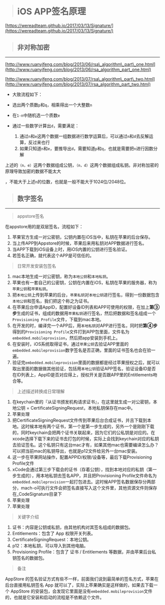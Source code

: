 > # iOS APP签名原理

[https://wereadteam.github.io/2017/03/13/Signature/](https://wereadteam.github.io/2017/03/13/Signature/)

> ## 非对称加密

---

[http://www.ruanyifeng.com/blog/2013/06/rsa\_algorithm\_part\_one.html](http://www.ruanyifeng.com/blog/2013/06/rsa_algorithm_part_one.html)

[http://www.ruanyifeng.com/blog/2013/07/rsa\_algorithm\_part\_two.html](http://www.ruanyifeng.com/blog/2013/07/rsa_algorithm_part_two.html)

* 大致流程如下：

* 选出两个质数`p`和`q`，相乘得出一个大整数`n`

* 在`1-n`中随机选一个质数`e`

* 通过一些数学计算出`d`，需要满足：  
  1. 通过`n`和`e`这两个数据一组数据进行数学运算后，可以通过`n`和`d`去反解运算，反过来也行  
  2. 如果只知道`n`和`e`，要推导出`d`，需要知道`p`和`q`，也就是需要把`n`进行因数分解

上述的`（n，e）`这两个数据组成公钥，`（n，d）`这两个数据组成私钥。非对称加密的原理导致加密的数据不能太大

，不能大于上述`n`的位数，也就是一般不能大于1024位/2048位。

> ## 数字签名

---

> appstore签名

在appstore用的是双层签名，流程如下：

1. 苹果官方生成一对公密钥，公钥内置在iOS当中，私钥在苹果的后台保存。
2. 当上传APP到Appstore的时候，苹果后来用私钥对APP数据进行签名。
3. 当APP下载到iOS设备上时，用iOS内置的公钥进行签名验证。
4. 若签名正确，就代表这个APP是可信任的。

> 日常开发安装包签名

1. mac本地生成一对公密钥，称为`本地公钥`和`本地私钥`。
2. 苹果也有一套自己的公密钥，公钥在内置在iOS，私钥在苹果的服务器，称为`苹果公钥`和`苹果私钥`。
3. 把`本地公钥`上传到苹果的后台，`苹果私钥`对`本地公钥`进行签名，得到一份数据包含`本地公钥`和签名，我们把这个称之为证书。
4. 在苹果后台申请AppID，配置好设备ID列表和APP可使用的权限，在加上**第③步**生成的证书，组成的数据用`苹果私钥`进行签名，然后把数据和签名组成一个`Provisioning Profile`文件，下载到mac本地。
5. 在开发的时，编译完一个APP后，用`本地私钥`对APP进行签名，同时把**第④步**得到的`Provisioning Profile`文件打到APP包里面，文件名为`embedded.mobileprovision`，然后把app安装到手机上。
6. 在安装时，iOS系统取得证书，通过`苹果公钥`去验证APP里面的`embedded.mobileprovision`数字签名是否正确，里面的证书签名也会在验一遍。
7. 验证完`embedded.mobileprovision`里面的数据都是经过苹果授权之后，就可以取出里面的数据做其他验证，包括用`本地公钥`验证APP签名，验证设备ID是否在ID列表上，AppID是否对应得上，授权开关是否跟APP里的Entitlements吻合等。

> 上述描述转换成日常理解

1. 在keychain里的『从证书颁发机构请求证书』，在这里就生成一对公密钥，本地公钥 = CertificateSigningRequest，本地私钥保存在mac中。
2. 苹果处理
3. 把CertificateSigningRequest文件传到苹果后台合成证书，并且下载到本地。这时候本地有两个证书，第一个是第一步生成的，另外一个是刚刚下载的，同时keychain会把两个证书关联起来，因为它们的公私钥是对应的。在xcode选择下载下来的证书去打包的时候，实际上会找到keychain对应的私钥去验证签名。这个私钥只有这台mac才有，如果其他mac也需要编译怎么办？可以把当前mac的私钥导出，也就是p12文件给另外一台mac安装。
4. 这一步在苹果网站操作，配置APPID/权限/设备等，最后下载Provisioning Profile文件
5. xCode会通过第三步下载会的证书（存着公钥），找到本地对应的私钥（第一步生成的），用本地私钥去签名APP，并且把Provisioning Profile文件命名为`embedded.mobileprovision`一起打包进去。这时候APP签名数据保存分两部分，mach-o可执行文件会把签名直接写入这个文件里，其他资源文件则保存在\_CodeSignature目录下
6. 苹果处理
7. 苹果处理

> 关键字介绍

1. 证书：内容是公钥或私钥，由其他机构对其签名组成的数据包。
2. Entitlements：包含了 App 权限开关列表。
3. CertificateSigningRequest：本地公钥。
4. p12：本地私钥，可以导入到其他电脑。
5. Provisioning Profile：包含了 证书 / Entitlements 等数据，并由苹果后台私钥签名的数据包。

> 备注

AppStore 的签名验证方式有些不一样，前面我们说到最简单的签名方式，苹果在后台直接用私钥签名 App 就可以了，实际上苹果确实是这样做的，如果去下载一个 AppStore 的安装包，会发现它里面是没有`embedded.mobileprovision`文件的，也就是它安装和启动的流程是不依赖这个文件。

  




